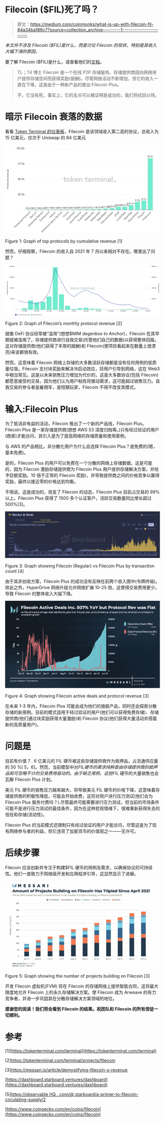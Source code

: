 # Filecoin ($FIL)死了吗？

> 原文：<https://medium.com/coinmonks/what-is-up-with-filecoin-fil-84a34ba186c7?source=collection_archive---------1----------------------->

*本文并不涉及 Filecoin ($FIL)是什么，而是讨论 Filecoin 的现状，特别是其收入大幅下滑的原因。*

要了解 Filecoin ($FIL)是什么，请查看他们的[文档](https://docs.filecoin.io/)。

> TL；T4 博士 Filecoin 是一个在线 P2P 存储服务。存储提供商因向网络用户提供存储空间而获得奖励(报酬)。尽管网络活动不断增加，但它的收入一直在下降，这是由于一种新产品的推出:Filecoin Plus。
> 
> 不，它没有死，事实上，它的支点可以被证明是成功的，我们将拭目以待。

# 暗示 Filecoin 衰落的数据

看看 [Token Terminal 的仪表板](https://tokenterminal.com/terminal)，Filecoin 是该领域收入第二高的协议，总收入为 15 亿美元，仅次于 Uniswap 的 84 亿美元

![](img/60dd05077357de3c155bef055dcb81c5.png)

Figure 1: Graph of top protocols by cumulative revenue [1]

然而，仔细观察，Filecoin 的收入自 2021 年 7 月以来相对不存在。哪里出了问题？

![](img/3d14934a228a2c9b227dab5b2b05ad11.png)

Figure 2: Graph of Filecoin’s monthly protocol revenue [2]

就像 DeFi 协议经常被“滥用”(想想$MIM degenbox to Anchor)，Filecoin 在其早期就被滥用了。存储提供商进行自我交易(托管他们自己的数据)以获得整体回报。这对存储提供商(他们获得了丰厚的报酬)和 Filecoin(使项目看起来在数量上很漂亮)来说都很有效。

然而，这意味着 Filecoin 网络上存储的大多数活跃存储都是没有任何用例的低质量垃圾。Filecoin 支付块奖励来解决冷启动效应，将用户引导到网络，这在 Web3 中相当常见。这是以未来销售压力增加为代价的，这是大多数协议(包括 Filecoin)都愿意接受的交易，因为他们认为用户粘性将推动需求，这可能超过销售压力。自我交易的参与者是雇佣军，是短期玩家，Filecoin 不得不改变其模式。

# 输入:Filecoin Plus

为了抵消非有益的活动，Filecoin 推出了一个新的产品线，Filecoin Plus。Filecoin Plus 是一家存储提供商(想想 AWS S3 深度归档等。)只有经过验证的用户(商家)才能访问，其引入是为了提高网络的存储质量和使用案例。

与 AWS 的产品相比，非分散化用户为什么会选择 Filecoin Plus？是免费的(嗯，基本免费)。

是的，Filecoin Plus 的用户可以免费在一个分散的网络上存储数据。这是可能的，因为 Filecoin 激励存储提供商为 Filecoin Plus 用户提供存储解决方案，并给予巨额奖励。10 倍于正常的 Filecoin 奖励)，并导致提供商之间的价格竞争以赢得奖励，最终以接近零的价格达到均衡。

不用说，这是成功的，改变了 Filecoin 的动态，Filecoin Plus 目前占交易的 99%以上。Filecoin Plus 获得了 1500 多个认证客户，活跃交易数量同比增长超过 500%[3]。

![](img/b2d8bc3fd2525c040ed63d69ff1d2c61.png)

Figure 3: Graph showing Filecoin (Regular) vs Filecoin Plus by transaction count [4]

由于其非创收方案，Filecoin Plus 的成功没有反映在前两个收入图中(令牌终端)。除此之外，HyperDrive 网络升级允许网络扩展 10-25 倍，这使得交易费用更少。导致 Filecoin 的整体收入大幅下降。

![](img/a92c96c1e24c5e6d684dbc51093fea48.png)

Figure 4: Graph showing Filecoin active deals and protocol revenue [3]

在未来 1-3 年内，Filecoin Plus 可能会成为他们的旗舰产品，同时还会探索分散存储的新用例。目前的模式适用于经过验证的用户(他们可以获得免费存储)、存储提供商(他们通过块奖励获得大量激励)和 Filecoin 协议(他们获得大量活动并搭载新的高质量用户)。

# 问题是

目前有价值 7 . 6 亿美元的 FIL 硬币被这些存储提供商作为抵押品，占流通供应量的 50 %[ 5，6]。然而，当前模型中对$FIL 硬币的需求纯粹是由存储提供商的抵押品和可忽略不计的交易费用驱动的。由于缺乏用例，这些$FIL 硬币的大量销售也会瓦解 Filecoin Plus 计划。

美元 FIL 硬币的销售压力越来越大，将导致美元 FIL 硬币的价格下降，这意味着存储提供商的积极性降低，可能会开始收费，这将对用户进行压力测试(他们会为 Filecoin Plus 服务付费吗？).尽管最终可能需要进行压力测试，但当前的市场条件可能不是进行压力测试的最佳条件，因为在这种悲观情绪下，很难重新获得失去的信任和存储(流动性)。

Filecoin Plus 的当前模式还限制只有经过验证的用户才能访问，尽管这是为了现有网络参与者的利益，但它违背了加密货币的价值观之一——无许可。

# 后续步骤

Filecoin 应该创新并专注于构建$FIL 硬币的用例及需求，以确保协议的可持续性。他们一直致力于网络级开发和应用程序引导，这显然显示了进展。

![](img/24c5316df5d5d7f2bfa0d15286c84286.png)

Figure 5: Graph showing the number of projects building on Filecoin [3]

开发 Filecoin 虚拟机(FVM) 将在 Filecoin 的存储网络上提供智能合同，这将最大限度地允许 Filecoin 上的永久存储解决方案。使 Filecoin 成为 Arweave 的有力竞争者，并进一步巩固其在分散存储解决方案领域的地位。

**感谢您的阅读！我们将会看到 Filecoin 的结果。祝团队和 Filecoin 的所有信徒一切顺利。**

# 参考

[1][https://tokenterminal.com/terminal](https://tokenterminal.com/terminal)

[2]https://tokenterminal.com/terminal/projects/filecoin

[3]https://messari.io/article/demystifying-filecoin-s-revenue

[https://dashboard.starboard.ventures/dashboard](https://dashboard.starboard.ventures/dashboard)

[5][https://observable HQ . com/@ starboard/a-primer-to-filecoin-circulating-supply/2](https://observablehq.com/@starboard/a-primer-to-filecoin-circulating-supply/2)

[https://www.coingecko.com/en/coins/filecoin](https://www.coingecko.com/en/coins/filecoin)